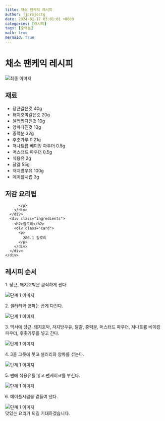 ```yaml
---
title: 채소 팬케익 레시피
author: jjprojectg
date: 2024-01-17 03:01:01 +0000
categories: [레시피]
tags: [중력분]
math: true
mermaid: true
---
```

<meta name="og:type" content="website"/>
<meta charset="UTF-8"/>
<div class="header">
  <h1>채소 팬케익 레시피</h1>
</div>

<div class="container my-4">
  <div class="row">
    <div class="col-12 col-md-6">
      <div class="recipe-image">
        <img src="http://www.foodsafetykorea.go.kr/uploadimg/20141117/20141117053352_1416213232021.jpg" class="step-image" alt="최종 이미지"/>
      </div>
    </div>
    <div class="col-12 col-md-6">
      <div class="ingredients">
        <h2>재료</h2>
        <ul class="card">
          <li> 당근갈은것 40g </li>
          <li>  돼지호박갈은것 20g </li>
          <li>  셀러리다진것 10g </li>
          <li>  양파다진것 10g </li>
          <li>  중력분 32g </li>
          <li>  후춧가루 0.21g </li>
          <li>  저나트륨 베이킹 파우더 0.5g </li>
          <li>  머스터드 파우더 0.5g </li>
          <li>  식용유 2g </li>
          <li>  달걀 55g </li>
          <li>  저지방우유 100g </li>
          <li>  메이플시럽 3g </li>
</ul>
      </div>
    </div>
    <div class="col-12 col-md-6">
      <div class="ingredients">
        <h2>저감 요리팁</h2>
        <div class="card"> 
          <p>
            
          </p>
        </div>
      </div>
      <div class="ingredients">
        <h2>칼로리</h2>
        <div class="card"> 
          <p>
            286.1 칼로리
          </p>
        </div>
      </div>
    </div>
  </div>

  <h2 class="my-4">레시피 순서</h2>
  <div class="card recipe-card">
    <div class="card-body recipe-step">
      <p class="card-text step-description">1. 당근, 돼지호박은 큼직하게 썬다.</p>
      <img src="http://www.foodsafetykorea.go.kr/uploadimg/cook/801-1.jpg" alt="단계 1 이미지" class="step-image"/>
    </div>
  </div>
  <div class="card recipe-card">
    <div class="card-body recipe-step">
      <p class="card-text step-description">2. 셀러리와 양파는 곱게 다진다.</p>
      <img src="http://www.foodsafetykorea.go.kr/uploadimg/cook/801-2.jpg" alt="단계 1 이미지" class="step-image"/>
    </div>
  </div>
  <div class="card recipe-card">
    <div class="card-body recipe-step">
      <p class="card-text step-description">3. 믹서에 당근, 돼지호박, 저지방우유, 달걀, 중력분, 머스터드 파우더, 저나트륨 베이킹 파우더, 후춧가루를 넣고 간다.</p>
      <img src="http://www.foodsafetykorea.go.kr/uploadimg/cook/801-3.jpg" alt="단계 1 이미지" class="step-image"/>
    </div>
  </div>
  <div class="card recipe-card">
    <div class="card-body recipe-step">
      <p class="card-text step-description">4. 3을 그릇에 붓고 셀러리와 양파를 섞는다.</p>
      <img src="http://www.foodsafetykorea.go.kr/uploadimg/cook/801-4.jpg" alt="단계 1 이미지" class="step-image"/>
    </div>
  </div>
  <div class="card recipe-card">
    <div class="card-body recipe-step">
      <p class="card-text step-description">5. 팬에 식용유를 넣고 팬케이크를 부친다.</p>
      <img src="http://www.foodsafetykorea.go.kr/uploadimg/cook/801-5.jpg" alt="단계 1 이미지" class="step-image"/>
    </div>
  </div>
  <div class="card recipe-card">
    <div class="card-body recipe-step">
      <p class="card-text step-description">6. 메이플시럽을 곁들여 낸다.</p>
      <img src="http://www.foodsafetykorea.go.kr/uploadimg/cook/801-6.jpg" alt="단계 1 이미지" class="step-image"/>
    </div>
  </div>

</div>
맛있는 요리가 되길 기대하겠습니다.
